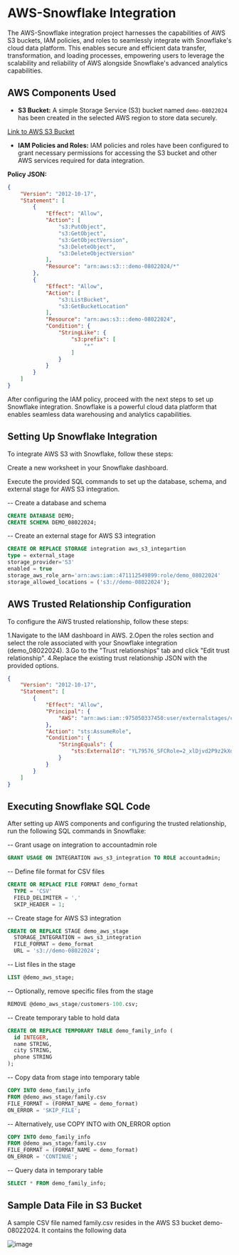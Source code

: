 # AWS-Snowflake Integration

The AWS-Snowflake integration project harnesses the capabilities of AWS S3 buckets, IAM policies, and roles to seamlessly integrate with Snowflake's cloud data platform. This enables secure and efficient data transfer, transformation, and loading processes, empowering users to leverage the scalability and reliability of AWS alongside Snowflake's advanced analytics capabilities.

## AWS Components Used
- **S3 Bucket:** A simple Storage Service (S3) bucket named `demo-08022024` has been created in the selected AWS region to store data securely.

[Link to AWS S3 Bucket](<s3://demo-08022024>)

- **IAM Policies and Roles:** IAM policies and roles have been configured to grant necessary permissions for accessing the S3 bucket and other AWS services required for data integration.

**Policy JSON:**
```json
{
    "Version": "2012-10-17",
    "Statement": [
        {
            "Effect": "Allow",
            "Action": [
                "s3:PutObject",
                "s3:GetObject",
                "s3:GetObjectVersion",
                "s3:DeleteObject",
                "s3:DeleteObjectVersion"
            ],
            "Resource": "arn:aws:s3:::demo-08022024/*"
        },
        {
            "Effect": "Allow",
            "Action": [
                "s3:ListBucket",
                "s3:GetBucketLocation"
            ],
            "Resource": "arn:aws:s3:::demo-08022024",
            "Condition": {
                "StringLike": {
                    "s3:prefix": [
                        "*"
                    ]
                }
            }
        }
    ]
}
```

After configuring the IAM policy, proceed with the next steps to set up Snowflake integration. Snowflake is a powerful cloud data platform that enables seamless data warehousing and analytics capabilities.

## Setting Up Snowflake Integration
To integrate AWS S3 with Snowflake, follow these steps:

Create a new worksheet in your Snowflake dashboard.

Execute the provided SQL commands to set up the database, schema, and external stage for AWS S3 integration.

-- Create a database and schema
```sql
CREATE DATABASE DEMO;
CREATE SCHEMA DEMO_08022024;
```

-- Create an external stage for AWS S3 integration
```sql
CREATE OR REPLACE STORAGE integration aws_s3_integartion
type = external_stage
storage_provider='S3'
enabled = true
storage_aws_role_arn='arn:aws:iam::471112549899:role/demo_08022024'
storage_allowed_locations = ('s3://demo-08022024');
```

## AWS Trusted Relationship Configuration

To configure the AWS trusted relationship, follow these steps:

1.Navigate to the IAM dashboard in AWS.
2.Open the roles section and select the role associated with your Snowflake integration (demo_08022024).
3.Go to the "Trust relationships" tab and click "Edit trust relationship".
4.Replace the existing trust relationship JSON with the provided options.
```json
{
    "Version": "2012-10-17",
    "Statement": [
        {
            "Effect": "Allow",
            "Principal": {
                "AWS": "arn:aws:iam::975050337450:user/externalstages/cihpv20000"
            },
            "Action": "sts:AssumeRole",
            "Condition": {
                "StringEquals": {
                    "sts:ExternalId": "YL79576_SFCRole=2_xlDjvd2P9z2kXdQMRah/bsr3tYM="
                }
            }
        }
    ]
}
```
## Executing Snowflake SQL Code

After setting up AWS components and configuring the trusted relationship, run the following SQL commands in Snowflake:

-- Grant usage on integration to accountadmin role
```sql
GRANT USAGE ON INTEGRATION aws_s3_integration TO ROLE accountadmin;
```

-- Define file format for CSV files
```sql
CREATE OR REPLACE FILE FORMAT demo_format
  TYPE = 'CSV'
  FIELD_DELIMITER = ','
  SKIP_HEADER = 1;
```

-- Create stage for AWS S3 integration
```sql
CREATE OR REPLACE STAGE demo_aws_stage
  STORAGE_INTEGRATION = aws_s3_integration
  FILE_FORMAT = demo_format
  URL = 's3://demo-08022024';
```

-- List files in the stage
```sql
LIST @demo_aws_stage;
```

-- Optionally, remove specific files from the stage
```sql
REMOVE @demo_aws_stage/customers-100.csv;
```

-- Create temporary table to hold data
```sql
CREATE OR REPLACE TEMPORARY TABLE demo_family_info (
  id INTEGER,
  name STRING,
  city STRING,
  phone STRING
);
```

-- Copy data from stage into temporary table
```sql
COPY INTO demo_family_info
FROM @demo_aws_stage/family.csv
FILE_FORMAT = (FORMAT_NAME = demo_format)
ON_ERROR = 'SKIP_FILE';
```
-- Alternatively, use COPY INTO with ON_ERROR option
```sql
COPY INTO demo_family_info
FROM @demo_aws_stage/family.csv
FILE_FORMAT = (FORMAT_NAME = demo_format)
ON_ERROR = 'CONTINUE';
```

-- Query data in temporary table
```sql
SELECT * FROM demo_family_info;
```

## Sample Data File in S3 Bucket

A sample CSV file named family.csv resides in the AWS S3 bucket demo-08022024. It contains the following data



![image](https://github.com/saliyamraju/AWS-Snowflake--Integartion/assets/58658157/81cb558a-b9a7-42b2-a6fc-8f69d881071a)







 


